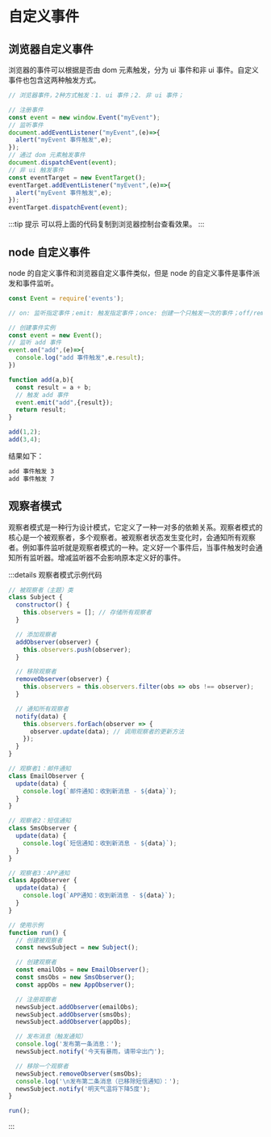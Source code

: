 # 自定义事件

## 浏览器自定义事件

浏览器的事件可以根据是否由 dom 元素触发，分为 ui 事件和非 ui 事件。自定义事件也包含这两种触发方式。

```js
// 浏览器事件，2种方式触发：1. ui 事件；2. 非 ui 事件；

// 注册事件
const event = new window.Event("myEvent");
// 监听事件
document.addEventListener("myEvent",(e)=>{
  alert("myEvent 事件触发",e);
});
// 通过 dom 元素触发事件
document.dispatchEvent(event);
// 非 ui 触发事件
const eventTarget = new EventTarget();
eventTarget.addEventListener("myEvent",(e)=>{
  alert("myEvent 事件触发",e);
});
eventTarget.dispatchEvent(event);
```

:::tip 提示
可以将上面的代码复制到浏览器控制台查看效果。
:::

## node 自定义事件

node 的自定义事件和浏览器自定义事件类似，但是 node 的自定义事件是事件派发和事件监听。

```js
const Event = require('events');

// on: 监听指定事件；emit: 触发指定事件；once: 创建一个只触发一次的事件；off/removeListener: 移除指定事件；removeAllListeners: 移除所有事件；

// 创建事件实例
const event = new Event();
// 监听 add 事件
event.on("add",(e)=>{
  console.log("add 事件触发",e.result);
})

function add(a,b){
  const result = a + b;
  // 触发 add 事件
  event.emit("add",{result});
  return result;
}

add(1,2);
add(3,4);
```

结果如下：
```bash
add 事件触发 3
add 事件触发 7
```

## 观察者模式

观察者模式是一种行为设计模式，它定义了一种一对多的依赖关系。观察者模式的核心是一个被观察者，多个观察者。被观察者状态发生变化时，会通知所有观察者。例如事件监听就是观察者模式的一种。定义好一个事件后，当事件触发时会通知所有监听器。增减监听器不会影响原本定义好的事件。

:::details 观察者模式示例代码
```js
// 被观察者（主题）类
class Subject {
  constructor() {
    this.observers = []; // 存储所有观察者
  }

  // 添加观察者
  addObserver(observer) {
    this.observers.push(observer);
  }

  // 移除观察者
  removeObserver(observer) {
    this.observers = this.observers.filter(obs => obs !== observer);
  }

  // 通知所有观察者
  notify(data) {
    this.observers.forEach(observer => {
      observer.update(data); // 调用观察者的更新方法
    });
  }
}

// 观察者1：邮件通知
class EmailObserver {
  update(data) {
    console.log(`邮件通知：收到新消息 - ${data}`);
  }
}

// 观察者2：短信通知
class SmsObserver {
  update(data) {
    console.log(`短信通知：收到新消息 - ${data}`);
  }
}

// 观察者3：APP通知
class AppObserver {
  update(data) {
    console.log(`APP通知：收到新消息 - ${data}`);
  }
}

// 使用示例
function run() {
  // 创建被观察者
  const newsSubject = new Subject();

  // 创建观察者
  const emailObs = new EmailObserver();
  const smsObs = new SmsObserver();
  const appObs = new AppObserver();

  // 注册观察者
  newsSubject.addObserver(emailObs);
  newsSubject.addObserver(smsObs);
  newsSubject.addObserver(appObs);

  // 发布消息（触发通知）
  console.log('发布第一条消息：');
  newsSubject.notify('今天有暴雨，请带伞出门');

  // 移除一个观察者
  newsSubject.removeObserver(smsObs);
  console.log('\n发布第二条消息（已移除短信通知）：');
  newsSubject.notify('明天气温将下降5度');
}

run();

```
:::